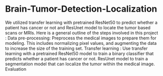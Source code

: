 # Brain-Tumor-Detection-Localization
We utilized transfer learning with pretrained ResNet50 to predict whether a patient has cancer or not and ResUnet model to locate the tumor based scans or MRIs.
Here is a general outline of the steps involved in this project : 
Data pre-processing: Preprocess the medical images to prepare them for modeling. This includes normalizing pixel values, and augmenting the data to increase the size of the training set.
Transfer learning : Use transfer learning with a pretrained ResNet50 model to train a binary classifier that predicts whether a patient has cancer or not.
ResUnet model to train a segmentation model that can localize the tumor within the medical image.
Evaluation
